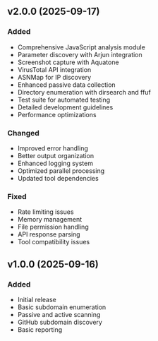## v2.0.0 (2025-09-17)

### Added
- Comprehensive JavaScript analysis module
- Parameter discovery with Arjun integration
- Screenshot capture with Aquatone
- VirusTotal API integration
- ASNMap for IP discovery
- Enhanced passive data collection
- Directory enumeration with dirsearch and ffuf
- Test suite for automated testing
- Detailed development guidelines
- Performance optimizations

### Changed
- Improved error handling
- Better output organization
- Enhanced logging system
- Optimized parallel processing
- Updated tool dependencies

### Fixed
- Rate limiting issues
- Memory management
- File permission handling
- API response parsing
- Tool compatibility issues

## v1.0.0 (2025-09-16)

### Added
- Initial release
- Basic subdomain enumeration
- Passive and active scanning
- GitHub subdomain discovery
- Basic reporting